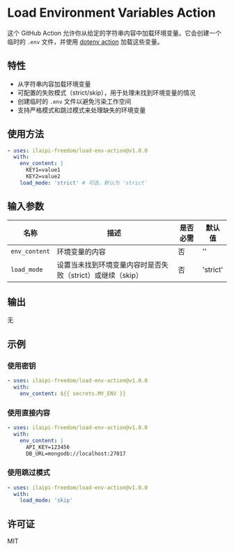 # Load Environment Variables Action

这个 GitHub Action 允许你从给定的字符串内容中加载环境变量。它会创建一个临时的 `.env` 文件，并使用 [dotenv action](https://github.com/xom9ikk/dotenv) 加载这些变量。

## 特性

- 从字符串内容加载环境变量
- 可配置的失败模式（strict/skip），用于处理未找到环境变量的情况
- 创建临时的 `.env` 文件以避免污染工作空间
- 支持严格模式和跳过模式来处理缺失的环境变量

## 使用方法

```yaml
- uses: ilaipi-freedom/load-env-action@v1.0.0
  with:
    env_content: |
      KEY1=value1
      KEY2=value2
    load_mode: 'strict' # 可选，默认为 'strict'
```

## 输入参数

| 名称 | 描述 | 是否必需 | 默认值 |
|------|------|----------|--------|
| `env_content` | 环境变量的内容 | 否 | '' |
| `load_mode` | 设置当未找到环境变量内容时是否失败（strict）或继续（skip） | 否 | 'strict' |

## 输出

无

## 示例

### 使用密钥

```yaml
- uses: ilaipi-freedom/load-env-action@v1.0.0
  with:
    env_content: ${{ secrets.MY_ENV }}
```

### 使用直接内容

```yaml
- uses: ilaipi-freedom/load-env-action@v1.0.0
  with:
    env_content: |
      API_KEY=123456
      DB_URL=mongodb://localhost:27017
```

### 使用跳过模式

```yaml
- uses: ilaipi-freedom/load-env-action@v1.0.0
  with:
    load_mode: 'skip'
```

## 许可证

MIT
